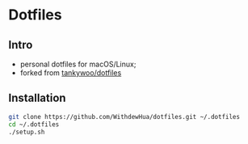 # Dotfiles

## Intro

- personal dotfiles for macOS/Linux;
- forked from [tankywoo/dotfiles](https://github.com/tankywoo/dotfiles)

## Installation

```bash
git clone https://github.com/WithdewHua/dotfiles.git ~/.dotfiles
cd ~/.dotfiles
./setup.sh
```
